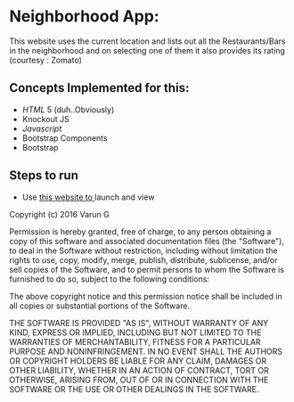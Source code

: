 # Neighborhood App:

This website uses the current location and lists out all the Restaurants/Bars in the neighborhood and on selecting one of them it also provides its rating (courtesy : Zomato)


## Concepts Implemented for this:
* *HTML* 5 (duh..Obviously)
* Knockout JS
* *Javascript*
* Bootstrap Components
* Bootstrap
 

## Steps to run
* Use [this website to ](https://gvsvarun.github.io/neighborhood_app) launch and view  

Copyright (c) 2016 Varun G

Permission is hereby granted, free of charge, to any person obtaining a copy
of this software and associated documentation files (the "Software"), to deal
in the Software without restriction, including without limitation the rights
to use, copy, modify, merge, publish, distribute, sublicense, and/or sell
copies of the Software, and to permit persons to whom the Software is
furnished to do so, subject to the following conditions:

The above copyright notice and this permission notice shall be included in all
copies or substantial portions of the Software.

THE SOFTWARE IS PROVIDED "AS IS", WITHOUT WARRANTY OF ANY KIND, EXPRESS OR
IMPLIED, INCLUDING BUT NOT LIMITED TO THE WARRANTIES OF MERCHANTABILITY,
FITNESS FOR A PARTICULAR PURPOSE AND NONINFRINGEMENT. IN NO EVENT SHALL THE
AUTHORS OR COPYRIGHT HOLDERS BE LIABLE FOR ANY CLAIM, DAMAGES OR OTHER
LIABILITY, WHETHER IN AN ACTION OF CONTRACT, TORT OR OTHERWISE, ARISING FROM,
OUT OF OR IN CONNECTION WITH THE SOFTWARE OR THE USE OR OTHER DEALINGS IN THE
SOFTWARE.
